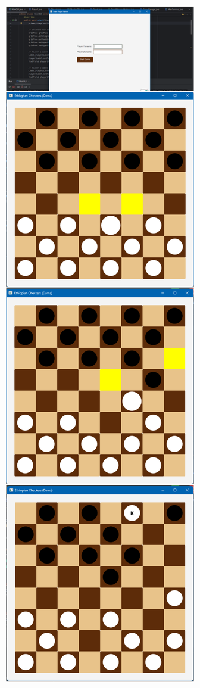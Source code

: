 ![alt text](./image/image.png)
![alt text](./image/image-1.png)
![alt text](./image/image-2.png)
![alt text](./image/image-3.png) 